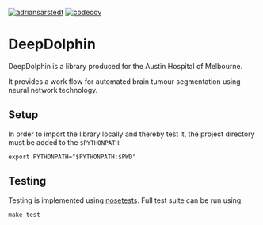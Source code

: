 [![adriansarstedt](https://circleci.com/gh/adriansarstedt/deep_dolphin.svg?style=shield&circle-token=5f49fde881ddd893225b4fb0e2efe5af4f38222e)](https://app.circleci.com/pipelines/github/adriansarstedt/deep_dolphin)
[![codecov](https://codecov.io/gh/adriansarstedt/deep_dolphin/branch/master/graph/badge.svg?token=A918ZGR2WN)](https://codecov.io/gh/adriansarstedt/deep_dolphin)

# DeepDolphin

DeepDolphin is a library produced for the Austin Hospital of Melbourne.

It provides a work flow for automated brain tumour segmentation using neural network technology.

## Setup

In order to import the library locally and thereby test it, the project directory must be added to the `$PYTHONPATH`:

```
export PYTHONPATH="$PYTHONPATH:$PWD"
```

## Testing

Testing is implemented using [nosetests](https://nose.readthedocs.io/en/latest/usage.html). Full test suite can be run using:

```
make test
```
